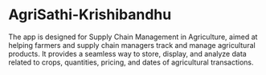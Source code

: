 # AgriSathi-Krishibandhu
The app is designed for Supply Chain Management in Agriculture, aimed at helping farmers and supply chain managers track and manage agricultural products. It provides a seamless way to store, display, and analyze data related to crops, quantities, pricing, and dates of agricultural transactions.
